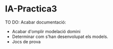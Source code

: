 # IA-Practica3

TO DO:
Acabar documentació:
  - Acabar d'omplir modelació domini
  - Determinar com s’han desenvolupat els models.
  - Jocs de prova
